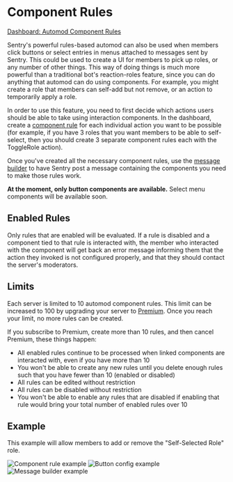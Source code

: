 # Component Rules

[Dashboard: Automod Component Rules](https://sentrybot.gg/guilds/_/automod/component)

Sentry's powerful rules-based automod can also be used when members click buttons or select entries in menus attached to
messages sent by Sentry. This could be used to create a UI for members to pick up roles, or any number of other things.
This way of doing things is much more powerful than a traditional bot's reaction-roles feature, since you can do anything
that automod can do using components. For example, you might create a role that members can self-add but not remove, or
an action to temporarily apply a role.

In order to use this feature, you need to first decide which actions users should be able to take using interaction
components. In the dashboard, create a [component rule](https://sentrybot.gg/guilds/_/automod/component) for each
individual action you want to be possible (for example, if you have 3 roles that you want members to be able to self-
select, then you should create 3 separate component rules each with the ToggleRole action).

Once you've created all the necessary component rules, use the [message builder](../utilities.md#post-message) to have
Sentry post a message containing the components you need to make those rules work.

**At the moment, only button components are available.** Select menu components will be available soon.

## Enabled Rules

Only rules that are enabled will be evaluated. If a rule is disabled and a component tied to that rule is interacted with,
the member who interacted with the component will get back an error message informing them that the action they invoked
is not configured properly, and that they should contact the server's moderators.

## Limits

Each server is limited to 10 automod component rules. This limit can be increased to 100 by upgrading your server to
[Premium](../premium.md). Once you reach your limit, no more rules can be created.

If you subscribe to Premium, create more than 10 rules, and then cancel Premium, these things happen:

- All enabled rules continue to be processed when linked components are interacted with, even if you have more than 10
- You won't be able to create any new rules until you delete enough rules such that you have fewer than 10 (enabled or disabled)
- All rules can be edited without restriction
- All rules can be disabled without restriction
- You won't be able to enable any rules that are disabled if enabling that rule would bring your total number of enabled rules over 10

## Example

This example will allow members to add or remove the "Self-Selected Role" role.

![Component rule example](https://mckay.media/ttp0v.png)
![Button config example](https://mckay.media/h2a3F.png)
![Message builder example](https://mckay.media/ZkMFr.png)

